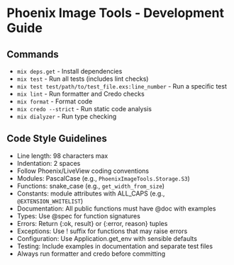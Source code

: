 # Phoenix Image Tools - Development Guide

## Commands
- `mix deps.get` - Install dependencies
- `mix test` - Run all tests (includes lint checks)
- `mix test test/path/to/test_file.exs:line_number` - Run a specific test
- `mix lint` - Run formatter and Credo checks
- `mix format` - Format code
- `mix credo --strict` - Run static code analysis
- `mix dialyzer` - Run type checking

## Code Style Guidelines
- Line length: 98 characters max
- Indentation: 2 spaces
- Follow Phoenix/LiveView coding conventions
- Modules: PascalCase (e.g., `PhoenixImageTools.Storage.S3`)
- Functions: snake_case (e.g., `get_width_from_size`)
- Constants: module attributes with ALL_CAPS (e.g., `@EXTENSION_WHITELIST`)
- Documentation: All public functions must have @doc with examples
- Types: Use @spec for function signatures
- Errors: Return {:ok, result} or {:error, reason} tuples
- Exceptions: Use ! suffix for functions that may raise errors
- Configuration: Use Application.get_env with sensible defaults
- Testing: Include examples in documentation and separate test files
- Always run formatter and credo before committing